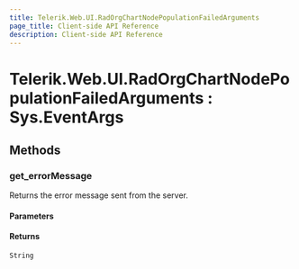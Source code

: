 ```yaml
---
title: Telerik.Web.UI.RadOrgChartNodePopulationFailedArguments
page_title: Client-side API Reference
description: Client-side API Reference
---
```


# Telerik.Web.UI.RadOrgChartNodePopulationFailedArguments : Sys.EventArgs 

## Methods

### get_errorMessage

Returns the error message sent from the server. 

#### Parameters

#### Returns

`String`